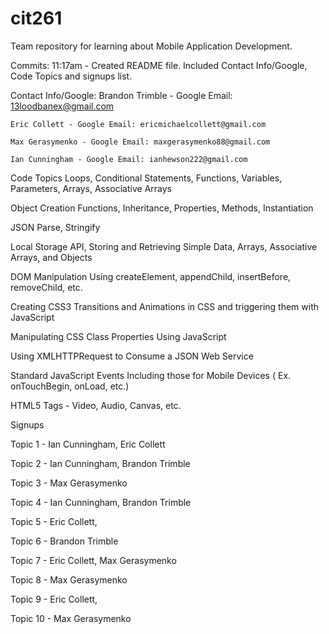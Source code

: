 # cit261
Team repository for learning about Mobile Application Development. 

Commits:
  11:17am - Created README file. Included Contact Info/Google, Code Topics and signups list.

Contact Info/Google:
	Brandon Trimble - Google Email: 13loodbanex@gmail.com
			         
	Eric Collett - Google Email: ericmichaelcollett@gmail.com

	Max Gerasymenko - Google Email: maxgerasymenko88@gmail.com

	Ian Cunningham - Google Email: ianhewson222@gmail.com

Code Topics
Loops, Conditional Statements, Functions, Variables, Parameters, Arrays, Associative Arrays 

Object Creation Functions, Inheritance, Properties, Methods, Instantiation

JSON Parse, Stringify

Local Storage API, Storing and Retrieving Simple Data, Arrays, Associative Arrays, and Objects

DOM Manipulation Using createElement, appendChild, insertBefore, removeChild, etc.

Creating CSS3 Transitions and Animations in CSS and triggering them with JavaScript

Manipulating CSS Class Properties Using JavaScript

Using XMLHTTPRequest to Consume a JSON Web Service

Standard JavaScript Events Including those for Mobile Devices ( Ex. onTouchBegin, onLoad, etc.)

HTML5 Tags - Video, Audio, Canvas, etc.






Signups

Topic 1 -  Ian Cunningham, Eric Collett

Topic 2 - Ian Cunningham, Brandon Trimble

Topic 3 - Max Gerasymenko

Topic 4 - Ian Cunningham, Brandon Trimble

Topic 5 - Eric Collett, 

Topic 6 - Brandon Trimble

Topic 7 - Eric Collett, Max Gerasymenko

Topic 8 -  Max Gerasymenko

Topic 9 - Eric Collett, 

Topic 10 - Max Gerasymenko
